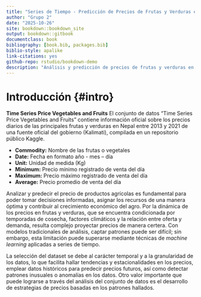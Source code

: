 ```yaml
---
title: "Series de Tiempo - Predicción de Precios de Frutas y Verduras en Nepal"
author: "Grupo 2"
date: "2025-10-26"
site: bookdown::bookdown_site
output: bookdown::gitbook
documentclass: book
bibliography: [book.bib, packages.bib]
biblio-style: apalike
link-citations: yes
github-repo: rstudio/bookdown-demo
description: "Análisis y predicción de precios de frutas y verduras en Nepal usando técnicas de series de tiempo y machine learning."
---
```


# Introducción {#intro}

**Time Series Price Vegetables and Fruits**
El conjunto de datos “Time Series Price Vegetables and Fruits” contiene información oficial sobre los precios diarios de las principales frutas y verduras en Nepal entre 2013 y 2021 de una fuente oficial del gobierno (Kalimati), compilada en un repositorio público Kaggle.

* **Commodity:** Nombre de las frutas o vegetales
* **Date:** Fecha en formato año - mes – día
* **Unit:** Unidad de medida (Kg)
* **Minimum:** Precio mínimo registrado de venta del día
* **Maximum:** Precio máximo registrado de venta del día
* **Average:** Precio promedio de venta del día


Analizar y predecir el precio de productos agrícolas es fundamental para poder tomar decisiones informadas, asignar los recursos de una manera óptima y contribuir al crecimiento económico del agro. Por la dinámica de los precios en frutas y verduras, que se encuentra condicionada por temporadas de cosecha, factores climáticos y la relación entre oferta y demanda, resulta complejo proyectar precios de manera certera. Con modelos tradicionales de análisis, captar patrones puede ser difícil; sin embargo, esta limitación puede superarse mediante técnicas de *machine learning* aplicadas a series de tiempo.

La selección del dataset se debe al carácter temporal y a la granularidad de los datos, lo que facilita hallar tendencias y estacionalidades en los precios, emplear datos históricos para predecir precios futuros, así como detectar patrones inusuales o anomalías en los datos. Otro valor importante que puede lograrse a través del análisis del conjunto de datos es el desarrollo de estrategias de precios basadas en los patrones hallados.


